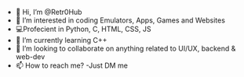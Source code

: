 - 👋 Hi, I’m @Retr0Hub
- 👀 I’m interested in coding Emulators, Apps, Games and Websites
- 💻Profecient in Python, C, HTML, CSS, JS
- 🌱 I’m currently learning C++
- 💞️ I’m looking to collaborate on anything related to UI/UX, backend & web-dev
- 📫 How to reach me? -Just DM me


